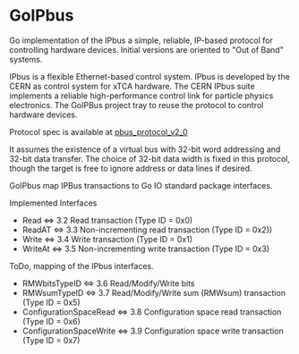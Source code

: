 # GoIPbus
Go implementation of the IPbus a simple, reliable, IP-based protocol for controlling hardware devices.
Initial versions are oriented to "Out of Band" systems.

IPbus is a flexible Ethernet-based control system. IPbus is developed by the CERN as control system for xTCA hardware.
The CERN IPbus suite implements a reliable high-performance control link for particle physics electronics. The GoIPBus project tray to reuse the protocol to control hardware devices.

Protocol spec is available at [pbus_protocol_v2_0](https://svnweb.cern.ch/trac/cactus/browser/trunk/doc/ipbus_protocol_v2_0.pdf)

It assumes the existence of a virtual bus with 32-bit word addressing and 32-bit data transfer. The choice of 32-bit data width is fixed in this protocol, though the target is free to ignore address or data lines if desired.

GoIPbus map IPBus transactions to Go IO standard package interfaces.

Implemented Interfaces
-	Read <=> 3.2	Read transaction (Type ID = 0x0)
-	ReadAT  <=> 3.3	Non-incrementing read transaction (Type ID = 0x2))
-	Write <=> 3.4	Write transaction (Type ID = 0x1)
-	WriteAt <=> 3.5	Non-incrementing write transaction (Type ID = 0x3)

ToDo, mapping of the IPbus interfaces.
-	RMWbitsTypeID  <=> 3.6	Read/Modify/Write bits
-	RMWsumTypeID  <=> 3.7	Read/Modify/Write sum (RMWsum) transaction (Type ID = 0x5)
-	ConfigurationSpaceRead  <=> 3.8	Configuration space read transaction (Type ID = 0x6)
-	ConfigurationSpaceWrite  <=> 3.9	Configuration space write transaction (Type ID = 0x7)
